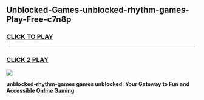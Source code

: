 
## Unblocked-Games-unblocked-rhythm-games-Play-Free-c7n8p
<h3>
<a href="https://premium76.site?title=unblocked-rhythm-games&ref=23A">CLICK TO PLAY</a></h3>
<hr>

<h3>
<a href="https://premium76.site?title=unblocked-rhythm-games&ref=23A">CLICK 2 PLAY</a>
  
</h3>

<a href="https://premium76.site?title=unblocked-rhythm-games&ref=23A"><img src="https://clearcache.store/games.png"></a>


**unblocked-rhythm-games games unblocked: Your Gateway to Fun and Accessible Online Gaming**
